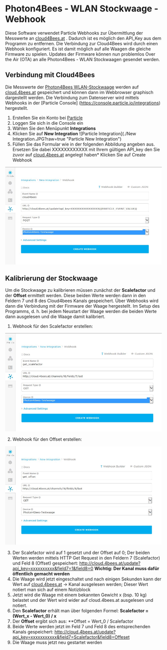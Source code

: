 # Photon4Bees - WLAN Stockwaage - Webhook

Diese Software verwendet Particle Webhooks zur Übermittlung der Messwerte an [cloud4Bees.at](http://cloud.4bees.at)
. Dadurch ist es möglich den API_Key aus dem
Programm zu entfernen. Die Verbindung zur Cloud4Bees wird durch einen Webhook konfiguriert. Es ist damit möglich auf alle Waagen die
gleiche Firmware zu spielen. Updates der Firmware können nun problemlos Over the Air (OTA) an alle Photon4Bees - WLAN Stockwaagen
gesendet werden.


## Verbindung mit Cloud4Bees

Die Messwerte der [Photon4Bees WLAN-Stockwaage](http://www.4bees.at/wiki/-/wiki/Main/Photon4Bees+-+Die+WLAN+Stockwaage) werden auf
[cloud.4bees.at](http://cloud.4bees.at) gespeichert und können dann im Webbrowser graphisch dargestellt werden.
Die Verbindung zum Datenserver wird mittels Webhooks in der [Particle Console] (https://console.particle.io/integrations) hergestellt.

1. Erstellen Sie ein Konto bei [Particle](https://particle.io)
2. Loggen Sie sich in die Console ein
3. Wählen Sie den Menüpunkt **Integrations**
4. Klicken Sie auf **New Integration** ![Particle Integration](./New Integration.JPG?raw=true "Particle New Integration")
5. Füllen Sie das Formular wie in der folgenden Abbildung angeben aus. Ersetzen Sie dabei XXXXXXXXXXXX mit Ihrem gültigen API_key
   den Sie zuvor auf [cloud.4bees.at](http://cloud.4bees.at) angelegt haben* Klicken Sie auf Create Webhook


![Particle Webhook Einstellung zur Weiterleitung der Daten an Cloud4Bees](./Webhook.JPG?raw=true "Webhook Einstellungen")



## Kalibrierung der Stockwaage

Um die Stockwaage zu kalibrieren müssen zunächst der **Scalefactor** und der **Offset** ermittelt werden. Diese beiden Werte werden
dann in den Feldern 7 und 8 des Cloud4bees Kanals gespeichert. Über Webhooks wird dann die Verbindung mit der Firmware der Waage 
hergestellt. Im Setup des Programms, d. h. bei jedem Neustart der Waage werden die beiden Werte dann ausgelesen und die Waage damit
kalibriert. 

1. Webhook für den Scalefactor erstellen:

![Particle Webhook Einstellungen für get_scalefactor](./get_scalefactor_Webhook.JPG?raw=true "Webhook Einstellungen")


2. Webhook für den Offset erstellen:

![Particle Webhook Einstellungen für get_offset](./get_offset_Webhook.JPG?raw=true "Webhook Einstellungen")


3. Der Scalefactor wird auf 1 gesetzt und der Offset auf 0; Der beiden Werten werden mittels HTTP Get Request in den Feldern 7 
   (Scalefactor) und Feld 8 (Offset) gespeichert: http://cloud.4bees.at/update?api_key=xxxxxxxxxx&field7=1&field8=0
   **Wichtig: Der Kanal muss dafür öffentlich gemacht werden**
4. Die Waage wird jetzt eingeschaltet und nach einigen Sekunden kann der Wert auf [cloud.4bees.at](http://cloud.4bees.at)
   -> Kanal ausgelesen werden; Dieser Wert notiert man sich auf einem Notizblock
5. Jetzt wird die Waage mit einem bekannten Gewicht x (bsp. 10 kg) belastet und der Wert wird wider auf cloud.4bees.at ausgelesen
   und notiert.
6. Den **Scalefactor** erhält man über folgenden Formel: **Scalefactor = (Wert_x - Wert_0) / x**
7. Der **Offset** ergibt sich aus: **Offset = Wert_0 / Scalefactor
8. Beide Werte werden jetzt im Feld 7 und Feld 8 des entsprechenden Kanals gespeichert:
   http://cloud.4bees.at/update?api_key=xxxxxxxxxxx&field7=Scalefactor&field8=Offeset
9. Die Waage muss jetzt neu gestartet werden

